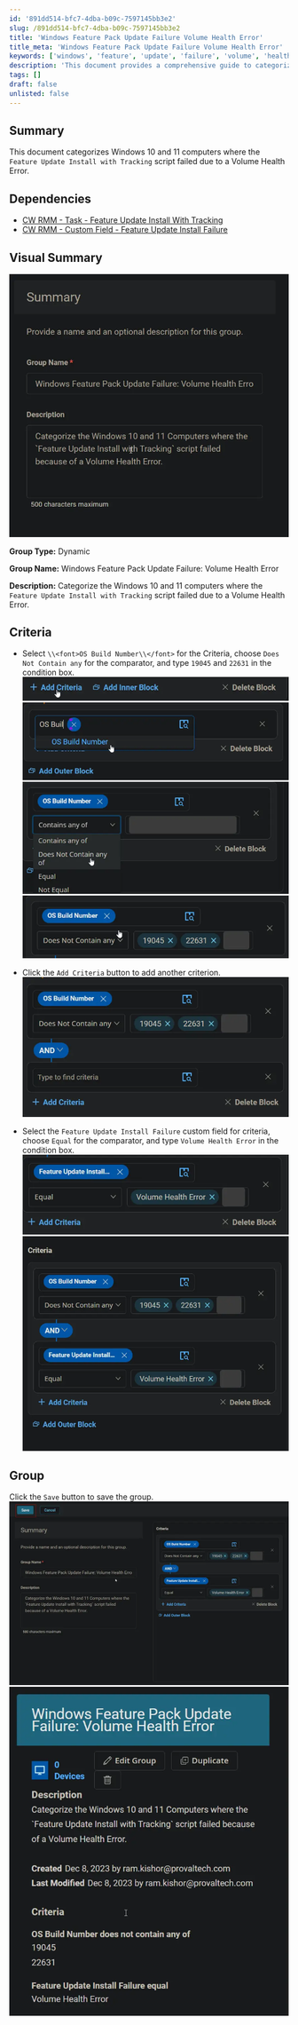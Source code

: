 ```yaml
---
id: '891dd514-bfc7-4dba-b09c-7597145bb3e2'
slug: /891dd514-bfc7-4dba-b09c-7597145bb3e2
title: 'Windows Feature Pack Update Failure Volume Health Error'
title_meta: 'Windows Feature Pack Update Failure Volume Health Error'
keywords: ['windows', 'feature', 'update', 'failure', 'volume', 'health', 'error']
description: 'This document provides a comprehensive guide to categorizing Windows 10 and 11 computers where the Feature Update Install with Tracking script failed due to a Volume Health Error. It includes dependencies, criteria for grouping, and visual aids to assist in the process.'
tags: []
draft: false
unlisted: false
---
```


## Summary

This document categorizes Windows 10 and 11 computers where the `Feature Update Install with Tracking` script failed due to a Volume Health Error.

## Dependencies

- [CW RMM - Task - Feature Update Install With Tracking](/docs/5244ac77-6926-4902-a183-b4b2aac18e2b)
- [CW RMM - Custom Field - Feature Update Install Failure](/docs/1c9abaeb-17f0-4a3b-86ee-953b5b713dc3)

## Visual Summary

![Image](../../../static/img/docs/891dd514-bfc7-4dba-b09c-7597145bb3e2/image_1.webp)

**Group Type:** Dynamic

**Group Name:** Windows Feature Pack Update Failure: Volume Health Error

**Description:** Categorize the Windows 10 and 11 computers where the `Feature Update Install with Tracking` script failed due to a Volume Health Error.

## Criteria

- Select `\\<font>OS Build Number\\</font>` for the Criteria, choose `Does Not Contain any` for the comparator, and type `19045` and `22631` in the condition box.  
  ![Image](../../../static/img/docs/891dd514-bfc7-4dba-b09c-7597145bb3e2/image_2.webp)  
  ![Image](../../../static/img/docs/891dd514-bfc7-4dba-b09c-7597145bb3e2/image_3.webp)  
  ![Image](../../../static/img/docs/891dd514-bfc7-4dba-b09c-7597145bb3e2/image_4.webp)  
  ![Image](../../../static/img/docs/891dd514-bfc7-4dba-b09c-7597145bb3e2/image_5.webp)

- Click the `Add Criteria` button to add another criterion.  
  ![Image](../../../static/img/docs/891dd514-bfc7-4dba-b09c-7597145bb3e2/image_6.webp)

- Select the `Feature Update Install Failure` custom field for criteria, choose `Equal` for the comparator, and type `Volume Health Error` in the condition box.  
  ![Image](../../../static/img/docs/891dd514-bfc7-4dba-b09c-7597145bb3e2/image_7.webp)  
  ![Image](../../../static/img/docs/891dd514-bfc7-4dba-b09c-7597145bb3e2/image_8.webp)

## Group

Click the `Save` button to save the group.  
![Image](../../../static/img/docs/891dd514-bfc7-4dba-b09c-7597145bb3e2/image_9.webp)  
![Image](../../../static/img/docs/891dd514-bfc7-4dba-b09c-7597145bb3e2/image_10.webp)

